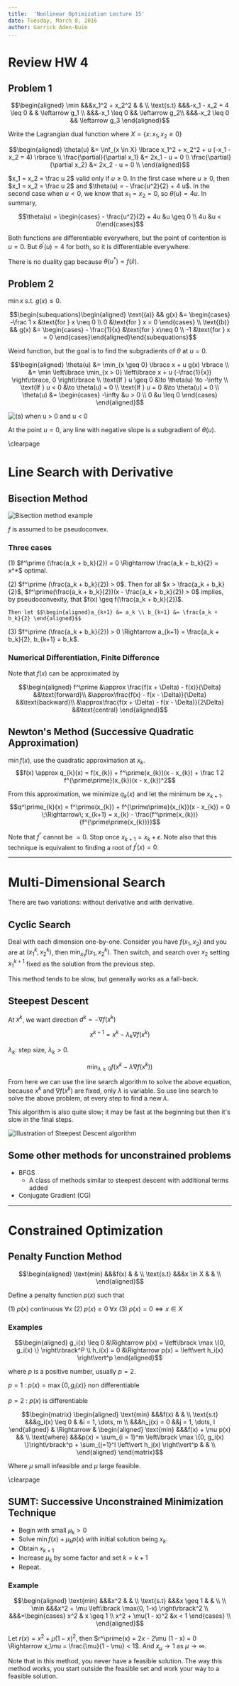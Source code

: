 ```yaml
---
title:  'Nonlinear Optimization Lecture 15'
date: Tuesday, March 8, 2016
author: Garrick Aden-Buie
...
```


# Review HW 4

## Problem 1

$$\begin{aligned}
\min        &&&x_1^2 + x_2^2	& 	& \\
\text{s.t}	&&&-x_1 - x_2 + 4 \leq 0 		&	& \leftarrow g_1 \\
            &&&-x_1 \leq 0 && \leftarrow g_2\\
            &&&-x_2 \leq 0 && \leftarrow g_3
\end{aligned}$$

Write the Lagrangian dual function where $X = \{ x \colon x_1, x_{2} \geq 0 \}$

$$\begin{aligned}
\theta(u) &= \inf_{x \in X} \lbrace x_1^2 + x_2^2 + u (-x_1 - x_2 = 4) \rbrace \\
\frac{\partial}{\partial x_1} &= 2x_1 - u = 0 \\
\frac{\partial}{\partial x_2} &= 2x_2 - u = 0 \\
\end{aligned}$$

$x_1 = x_2 = \frac u 2$ valid only if $u \geq 0$.
In the first case where $u \geq 0$, then $x_1 = x_2 = \frac u 2$ and $\theta(u) = - \frac{u^2}{2} + 4 u$.
In the second case when $u < 0$, we know that $x_1 = x_2 = 0$, so $\theta(u) = 4u$.
In summary,

$$\theta(u) = \begin{cases} - \frac{u^2}{2} + 4u &u \geq 0 \\ 4u &u < 0\end{cases}$$

Both functions are differentiable everywhere, but the point of contention is $u = 0$. But $\theta^\prime(u) = 4$ for both, so it is differentiable everywhere.

There is no duality gap because $\theta(u^*) = f(\bar x)$.

## Problem 2

$\min x$ s.t. $g(x) \leq 0$.

$$\begin{subequations}\begin{aligned} \text{(a)} && g(x) &= \begin{cases} -\frac 1 x &\text{for } x \neq 0 \\ 0 &\text{for } x = 0 \end{cases} \\ \text{(b)} && g(x) &= \begin{cases} - \frac{1}{x} &\text{for } x\neq 0 \\ -1 &\text{for } x = 0 \end{cases}\end{aligned}\end{subequations}$$

Weird function, but the goal is to find the subgradients of $\theta$ at $u =0$.

$$\begin{aligned}
\theta(u) &= \min_{x \geq 0} \lbrace x + u g(x) \rbrace \\
&= \min \left\lbrace \min_{x > 0} \left\lbrace x + u (-\frac{1}{x}) \right\rbrace, 0 \right\rbrace \\
\text{If } u \geq 0 &\to \theta(u) \to -\infty \\
\text{If } u < 0 &\to \theta(u) = 0 \\
\text{If } u = 0 &\to \theta(u) = 0 \\
\theta(u) &= \begin{cases} -\infty &u > 0 \\ 0 &u \leq 0 \end{cases}
\end{aligned}$$

![(a) when $u > 0$ and $u < 0$](images/lec14/14-1.png)

At the point $u = 0$, any line with negative slope is a subgradient of $\theta(u)$.

\clearpage

# Line Search with Derivative

## Bisection Method

![Bisection method example](images/lec14/14-2.png)

$f$ is assumed to be pseudoconvex.

### Three cases

(1) $f^\prime (\frac{a_k + b_k}{2}) = 0 \Rightarrow \frac{a_k + b_k}{2} = x^*$ optimal.

(2) $f^\prime (\frac{a_k + b_k}{2}) > 0$. Then for all $x > \frac{a_k + b_k}{2}$, $f^\prime(\frac{a_k + b_k}{2})(x - \frac{a_k + b_k}{2}) > 0$ implies, by pseudoconvexity, that $f(x) \geq f(\frac{a_k + b_k}{2})$.

    Then let $$\begin{aligned}a_{k+1} &= a_k \\ b_{k+1} &= \frac{a_k + b_k}{2} \end{aligned}$$

(3) $f^\prime (\frac{a_k + b_k}{2}) > 0 \Rightarrow a_{k+1} = \frac{a_k + b_k}{2}, b_{k+1} = b_k$.

### Numerical Differentiation, Finite Difference

Note that $f(x)$ can be approximated by

$$\begin{aligned}
f^\prime &\approx \frac{f(x + \Delta) - f(x)}{\Delta} &&\text{forward}\\
&\approx\frac{f(x) - f(x - \Delta)}{\Delta} &&\text{backward}\\
&\approx\frac{f(x + \Delta) - f(x - \Delta)}{2\Delta} &&\text{central}
\end{aligned}$$



## Newton's Method (Successive Quadratic Approximation)

$\min f(x)$, use the quadratic approximation at $x_{k}$.
$$f(x) \approx q_{k}(x) = f(x_{k}) + f^\prime(x_{k})(x - x_{k}) + \frac 1 2 f^{\prime\prime}(x_{k})(x - x_{k})^2$$

From this approximation, we minimize $q_{k}(x)$ and let the minimum be $x_{k+1}$.
$$q^\prime_{k}(x) = f^\prime(x_{k}) + f^{\prime\prime}(x_{k})(x - x_{k}) = 0 \;\Rightarrow\; x_{k+1} = x_{k} - \frac{f^\prime(x_{k})}{f^{\prime\prime(x_{k})}}$$

Note that $f^{\prime\prime}$ cannot be $=0$. Stop once $x_{k+1} = x_{k} + \epsilon$.
Note also that this technique is equivalent to finding a root of $f^\prime (x) = 0$.

---

# Multi-Dimensional Search

There are two variations: without derivative and with derivative.

## Cyclic Search

Deal with each dimension one-by-one.
Consider you have $f(x_1, x_2)$ and you are at $(x_1^k, x_2^k)$, then $\min_{x_1}f(x_1, x_2^k)$.
Then switch, and search over $x_2$ setting $x_1^{k+1}$ fixed as the solution from the previous step.

This method tends to be slow, but generally works as a fall-back.

## Steepest Descent

At $x^k$, we want direction $d^k = - \nabla f(x^k)$

$$x^{k+1} = x^k - \lambda_k \nabla f(x^k)$$

$\lambda_k$: step size, $\lambda_k > 0$.

$$\min_{\lambda \geq 0} f\left(x^k - \lambda \nabla f(x^k)\right)$$

From here we can use the line search algorithm to solve the above equation, because $x^{k}$ and $\nabla f(x^{k})$ are fixed, only $\lambda$ is variable.
So use line search to solve the above problem, at every step to find a new $\lambda$.

This algorithm is also quite slow; it may be fast at the beginning but then it's slow in the final steps.

![Illustration of Steepest Descent algorithm](images/lec14/14-3.png)

## Some other methods for unconstrained problems

- BFGS
    - A class of methods similar to steepest descent with additional terms added
- Conjugate Gradient (CG)

---

# Constrained Optimization

## Penalty Function Method

$$\begin{aligned}
\text{min}	&&&f(x)	& 	& \\
\text{s.t}	&&&x \in X		&	& \\
\end{aligned}$$

Define a penalty function $p(x)$ such that

(1) $p(x)$ continuous $\forall x$
(2) $p(x) \geq 0 \;\forall x$
(3) $p(x) = 0 \Leftrightarrow x \in X$

### Examples

$$\begin{aligned}
g_i(x) \leq 0 &\Rightarrow p(x) = \left\lbrack \max \{0, g_i(x) \} \right\rbrack^P \\
h_i(x) = 0 &\Rightarrow p(x) = \left\vert h_i(x) \right\vert^p
\end{aligned}$$

where $p$ is a positive number, usually $p = 2$.

$p = 1$
:    $p(x) = \max\{0, g_i(x) \}$ non differentiable

$p = 2$
:    $p(x)$ is differentiable

$$\begin{matrix}
\begin{aligned}
\text{min}	&&&f(x)	& 	& \\
\text{s.t}	&&&g_i(x) \leq 0		&	&i = 1, \dots, m \\
&&&h_j(x) = 0 &&j = 1, \dots, l
\end{aligned}
&
\Rightarrow
&
\begin{aligned}
\text{min}	&&&f(x) + \mu p(x)	&& \\
\text{where}	&&&p(x) = \sum_{i = 1}^m \left\lbrack \max \{0, g_i(x) \}\right\rbrack^p + \sum_{j=1}^l \left\vert h_j(x) \right\vert^p		&	& \\
\end{aligned}
\end{matrix}$$

Where $\mu$ small infeasible and $\mu$ large feasible.

\clearpage

## SUMT: Successive Unconstrained Minimization Technique

- Begin with small $\mu_k > 0$
- Solve $\min f(x) + \mu_k p(x)$ with initial solution being $x_k$.
- Obtain $x_{k+1}$
- Increase $\mu_k$ by some factor and set $k = k+1$
- Repeat.

### Example

$$\begin{aligned}
\text{min}	&&&x^2	& 	& \\
\text{s.t}	&&&x \geq 1		&	& \\
\\
\min &&&x^2 + \mu \left\lbrack \max(0, 1-x) \right\rbrack^2 \\
&&&=\begin{cases} x^2 & x \geq 1 \\ x^2 + \mu(1 - x)^2 &x < 1  \end{cases} \\
\end{aligned}$$

Let $r(x) = x^2 + \mu (1 - x)^2$, then $r^\prime(x) = 2x - 2\mu (1 - x) = 0 \Rightarrow x_\mu = \frac{\mu}{1 - \mu} < 1$.
And $x_{\mu} \to 1$ as $\mu \to \infty$.

Note that in this method, you never have a feasible solution.
The way this method works, you start outside the feasible set and work your way to a feasible solution.
